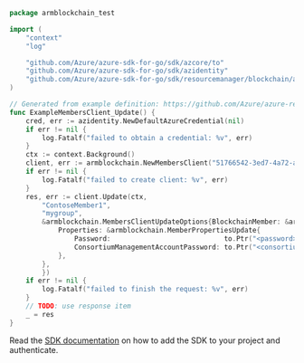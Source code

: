 ```go
package armblockchain_test

import (
	"context"
	"log"

	"github.com/Azure/azure-sdk-for-go/sdk/azcore/to"
	"github.com/Azure/azure-sdk-for-go/sdk/azidentity"
	"github.com/Azure/azure-sdk-for-go/sdk/resourcemanager/blockchain/armblockchain"
)

// Generated from example definition: https://github.com/Azure/azure-rest-api-specs/tree/main/specification/blockchain/resource-manager/Microsoft.Blockchain/preview/2018-06-01-preview/examples/BlockchainMembers_Update.json
func ExampleMembersClient_Update() {
	cred, err := azidentity.NewDefaultAzureCredential(nil)
	if err != nil {
		log.Fatalf("failed to obtain a credential: %v", err)
	}
	ctx := context.Background()
	client, err := armblockchain.NewMembersClient("51766542-3ed7-4a72-a187-0c8ab644ddab", cred, nil)
	if err != nil {
		log.Fatalf("failed to create client: %v", err)
	}
	res, err := client.Update(ctx,
		"ContoseMember1",
		"mygroup",
		&armblockchain.MembersClientUpdateOptions{BlockchainMember: &armblockchain.MemberUpdate{
			Properties: &armblockchain.MemberPropertiesUpdate{
				Password:                            to.Ptr("<password>"),
				ConsortiumManagementAccountPassword: to.Ptr("<consortiumManagementAccountPassword>"),
			},
		},
		})
	if err != nil {
		log.Fatalf("failed to finish the request: %v", err)
	}
	// TODO: use response item
	_ = res
}
```

Read the [SDK documentation](https://github.com/Azure/azure-sdk-for-go/blob/sdk%2Fresourcemanager%2Fblockchain%2Farmblockchain%2Fv0.5.0/sdk/resourcemanager/blockchain/armblockchain/README.md) on how to add the SDK to your project and authenticate.
